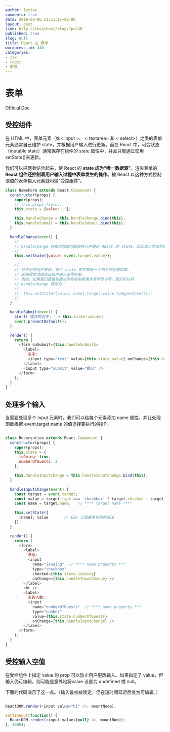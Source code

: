 ```yaml
---
author: lexiao
comments: true
date: 2019-06-06 11:11:11+00:00
layout: post
link: http://localhost/blog/?p=440
published: true
slug: null
title: React 之 表单
wordpress_id: 440
categories:
- jsx
- react
- 前端
---
```


# 表单

[Official Doc](https://zh-hans.reactjs.org/docs/forms.html)

## 受控组件

在 HTML 中，表单元素（如< input >、 < textarea> 和 < select>）之类的表单元素通常自己维护 state，并根据用户输入进行更新。而在 React 中，可变状态（mutable state）通常保存在组件的 state 属性中，并且只能通过使用 setState()来更新。

我们可以把两者结合起来，使 React 的 **state 成为“唯一数据源”**。渲染表单的 **React 组件还控制着用户输入过程中表单发生的操作**。被 React 以这种方式控制取值的表单输入元素就叫做“受控组件”。

```js
class NameForm extends React.Component {
  constructor(props) {
    super(props);
    // this.props.field...
    this.state = {value: ''};

    this.handleChange = this.handleChange.bind(this);
    this.handleSubmit = this.handleSubmit.bind(this);
  }

  handleChange(event) {
    //
    // handlechange 在每次按键时都会执行并更新 React 的 state，因此显示的值将随着用户输入而更新
    //
    this.setState({value: event.target.value});

    //
    // 对于受控组件来说，每个 state 突变都有一个相关的处理函数。 
    // 这使得修改或验证用户输入变得简单。
    // 例如，如果我们要强制要求所有名称都用大写字母书写，我们可以将
    // handlechange 改写为：
    //
    //  this.setState({value: event.target.value.toUpperCase()});
    //    
  }

  handleSubmit(event) {
    alert('提交的名字: ' + this.state.value);
    event.preventDefault();
  }

  render() {
    return (
      <form onSubmit={this.handleSubmit}>
        <label>
          名字:
          <input type="text" value={this.state.value} onChange={this.handleChange} />
        </label>
        <input type="submit" value="提交" />
      </form>
    );
  }
}
```

## 处理多个输入

当需要处理多个 input 元素时，我们可以给每个元素添加 name 属性，并让处理函数根据 event.target.name 的值选择要执行的操作。

```js

class Reservation extends React.Component {
  constructor(props) {
    super(props);
    this.state = {
      isGoing: true,
      numberOfGuests: 2
    };

    this.handleInputChange = this.handleInputChange.bind(this);
  }

  handleInputChange(event) {
    const target = event.target;
    const value = target.type === 'checkbox' ? target.checked : target.value;
    const name = target.name;   // **** target name ****

    this.setState({
      [name]: value       // ES6 计算属性名称的语法
    });
  }

  render() {
    return (
      <form>
        <label>
          参与:
          <input
            name="isGoing"  // **** name property ***
            type="checkbox"
            checked={this.state.isGoing}
            onChange={this.handleInputChange} />
        </label>
        <br />
        <label>
          来宾人数:
          <input
            name="numberOfGuests"  // **** name property ***
            type="number"
            value={this.state.numberOfGuests}
            onChange={this.handleInputChange} />
        </label>
      </form>
    );
  }
}

```

## 受控输入空值

在受控组件上指定 value 的 prop 可以防止用户更改输入。如果指定了 value，但输入仍可编辑，则可能是意外地将value 设置为 undefined 或 null。

下面的代码演示了这一点。（输入最初被锁定，但在短时间延迟后变为可编辑。）

```js

ReactDOM.render(<input value="hi" />, mountNode);

setTimeout(function() {
  ReactDOM.render(<input value={null} />, mountNode);
}, 1000);
```


